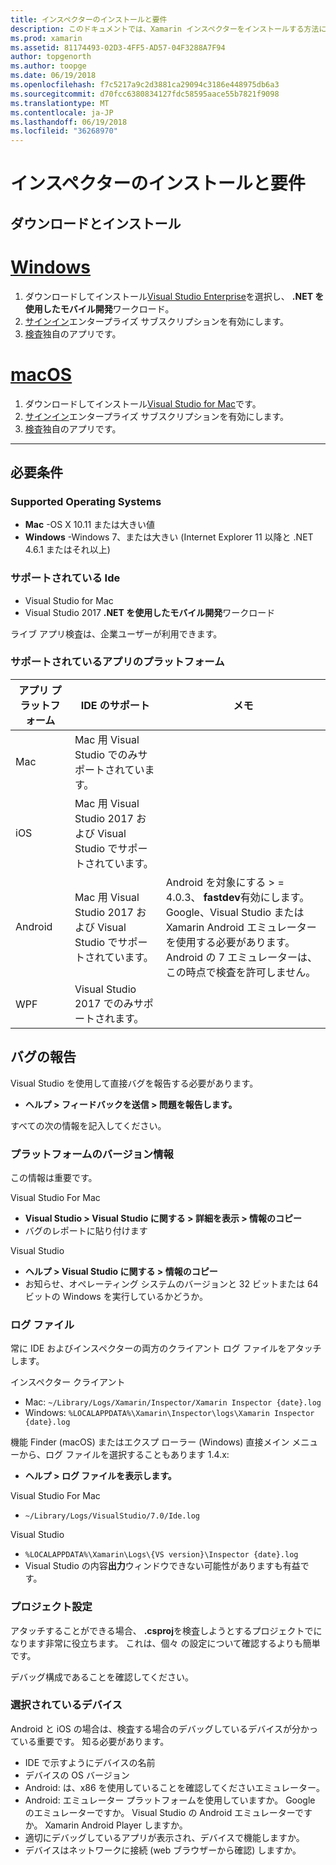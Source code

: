 ```yaml
---
title: インスペクターのインストールと要件
description: このドキュメントでは、Xamarin インスペクターをインストールする方法について説明し、サポートされるオペレーティング システム、Ide、およびアプリのプラットフォームについて説明します。
ms.prod: xamarin
ms.assetid: 81174493-02D3-4FF5-AD57-04F3288A7F94
author: topgenorth
ms.author: toopge
ms.date: 06/19/2018
ms.openlocfilehash: f7c5217a9c2d3881ca29094c3186e448975db6a3
ms.sourcegitcommit: d70fcc6380834127fdc58595aace55b7821f9098
ms.translationtype: MT
ms.contentlocale: ja-JP
ms.lasthandoff: 06/19/2018
ms.locfileid: "36268970"
---
```

# <a name="inspector-installation-and-requirements"></a>インスペクターのインストールと要件

## <a name="download-and-installation"></a>ダウンロードとインストール

# <a name="windowstabwindows"></a>[Windows](#tab/windows)

1. ダウンロードしてインストール[Visual Studio Enterprise](https://www.visualstudio.com/vs/)を選択し、 **.NET を使用したモバイル開発**ワークロード。
1. [サインイン](https://docs.microsoft.com/visualstudio/ide/signing-in-to-visual-studio)エンタープライズ サブスクリプションを有効にします。
1. [検査](~/tools/inspector/inspect.md)独自のアプリです。

# <a name="macostabmacos"></a>[macOS](#tab/macos)

1. ダウンロードしてインストール[Visual Studio for Mac](https://www.visualstudio.com/vs/mac/)です。
1. [サインイン](https://docs.microsoft.com/visualstudio/mac/activation)エンタープライズ サブスクリプションを有効にします。
1. [検査](~/tools/inspector/inspect.md)独自のアプリです。

-----

## <a name="requirements"></a>必要条件

### <a name="supported-operating-systems"></a>Supported Operating Systems

- **Mac** -OS X 10.11 または大きい値
- **Windows** -Windows 7、または大きい (Internet Explorer 11 以降と .NET 4.6.1 またはそれ以上)

### <a name="supported-ides"></a>サポートされている Ide

- Visual Studio for Mac
- Visual Studio 2017 **.NET を使用したモバイル開発**ワークロード

ライブ アプリ検査は、企業ユーザーが利用できます。

<a name="supported-platforms" />

### <a name="supported-app-platforms"></a>サポートされているアプリのプラットフォーム

|アプリ プラットフォーム|IDE のサポート|メモ|
|--- |--- |--- |
|Mac|Mac 用 Visual Studio でのみサポートされています。|
|iOS|Mac 用 Visual Studio 2017 および Visual Studio でサポートされています。| |
|Android|Mac 用 Visual Studio 2017 および Visual Studio でサポートされています。|Android を対象にする > = 4.0.3、 **fastdev**有効にします。<br />Google、Visual Studio または Xamarin Android エミュレーターを使用する必要があります。 Android の 7 エミュレーターは、この時点で検査を許可しません。|
|WPF|Visual Studio 2017 でのみサポートされます。|

<a name="reporting-bugs" />

## <a name="reporting-bugs"></a>バグの報告

Visual Studio を使用して直接バグを報告する必要があります。

- **ヘルプ > フィードバックを送信 > 問題を報告します。**

すべての次の情報を記入してください。

### <a name="platform-version-information"></a>プラットフォームのバージョン情報

この情報は重要です。

Visual Studio For Mac

- **Visual Studio > Visual Studio に関する > 詳細を表示 > 情報のコピー**
- バグのレポートに貼り付けます

Visual Studio

- **ヘルプ > Visual Studio に関する > 情報のコピー**
- お知らせ、オペレーティング システムのバージョンと 32 ビットまたは 64 ビットの Windows を実行しているかどうか。

### <a name="log-files"></a>ログ ファイル

常に IDE およびインスペクターの両方のクライアント ログ ファイルをアタッチします。

インスペクター クライアント

- Mac: `~/Library/Logs/Xamarin/Inspector/Xamarin Inspector {date}.log`
- Windows: `%LOCALAPPDATA%\Xamarin\Inspector\logs\Xamarin Inspector {date}.log`

機能 Finder (macOS) またはエクスプ ローラー (Windows) 直接メイン メニューから、ログ ファイルを選択することもあります 1.4.x:

- **ヘルプ > ログ ファイルを表示します。**

Visual Studio For Mac

- `~/Library/Logs/VisualStudio/7.0/Ide.log`

Visual Studio

- `%LOCALAPPDATA%\Xamarin\Logs\{VS version}\Inspector {date}.log`
- Visual Studio の内容**出力**ウィンドウできない可能性がありますも有益です。

### <a name="project-settings"></a>プロジェクト設定

アタッチすることができる場合、 **.csproj**を検査しようとするプロジェクトでになります非常に役立ちます。 これは、個々 の設定について確認するよりも簡単です。

デバッグ構成であることを確認してください。

### <a name="selected-devices"></a>選択されているデバイス

Android と iOS の場合は、検査する場合のデバッグしているデバイスが分かっている重要です。 知る必要があります。

- IDE で示すようにデバイスの名前
- デバイスの OS バージョン
- Android: は、x86 を使用していることを確認してくださいエミュレーター。
- Android: エミュレーター プラットフォームを使用していますか。 Google のエミュレーターですか。 Visual Studio の Android エミュレーターですか。 Xamarin Android Player しますか。
- 適切にデバッグしているアプリが表示され、デバイスで機能しますか。
- デバイスはネットワークに接続 (web ブラウザーから確認) しますか。

[client-bugs]: https://github.com/Microsoft/workbooks/issues/new
